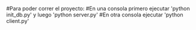 #Para poder correr el proyecto:
#En una consola primero ejecutar 'python init_db.py' y luego 'python server.py'
#En otra consola ejecutar 'python client.py'